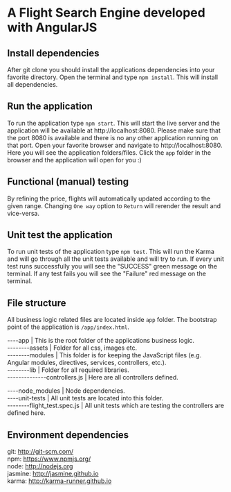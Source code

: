 # A Flight Search Engine developed with AngularJS

## Install dependencies

After git clone you should install the applications dependencies into your favorite directory.
Open the terminal and type `npm install`. This will install all dependencies.

## Run the application

To run the application type `npm start`. This will start the live server and the application will be available at http://localhost:8080.
Please make sure that the port 8080 is available and there is no any other application running on that port.
Open your favorite browser and navigate to http://localhost:8080.
Here you will see the application folders/files.
Click the `app` folder in the browser and the application will open for you :)

## Functional (manual) testing

By refining the price, flights will automatically updated according to the given range.
Changing `One way` option to `Return` will rerender the result and vice-versa. 

## Unit test the application

To run unit tests of the application type `npm test`. This will run the Karma and will go through all the unit tests available and will try to run.
If every unit test runs successfully you will see the "SUCCESS" green message on the terminal.
If any test fails you will see the "Failure" red message on the terminal.

## File structure

All business logic related files are located inside `app` folder.
The bootstrap point of the application is `/app/index.html`.

----app                      | This is the root folder of the applications business logic.<br />
--------assets               | Folder for all css, images etc.<br />
--------modules              | This folder is for keeping the JavaScript files (e.g. Angular modules, directives, services, controllers, etc.).<br />
--------lib                  | Folder for all required libraries.<br />
--------------controllers.js | Here are all controllers defined.<br />


----node_modules             | Node dependencies.<br />
----unit-tests               | All unit tests are located into this folder.<br />
--------flight_test.spec.js  | All unit tests which are testing the controllers are defined here.<br />


## Environment dependencies

git: http://git-scm.com/<br />
npm: https://www.npmjs.org/<br />
node: http://nodejs.org<br />
jasmine: http://jasmine.github.io<br />
karma: http://karma-runner.github.io<br />

